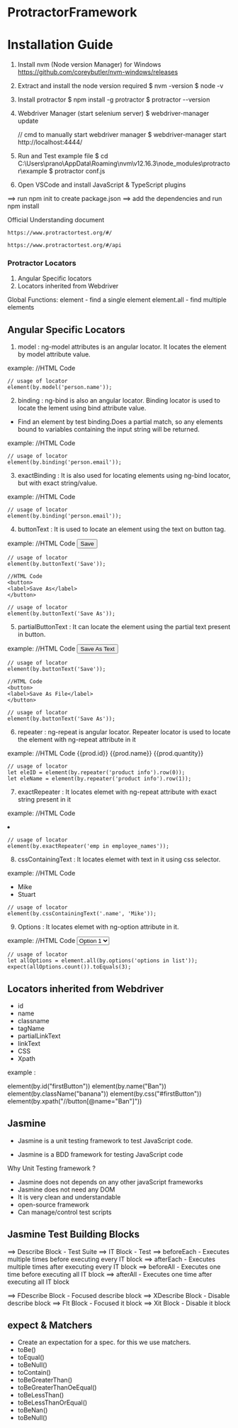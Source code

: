 # ProtractorFramework

# Installation Guide

1. Install nvm (Node version Manager) for Windows
	https://github.com/coreybutler/nvm-windows/releases

2. Extract and install the node version required
	$ nvm -version
	$ node -v

3. Install protractor
	$ npm install -g protractor
	$ protractor --version

4. Webdriver Manager (start selenium server)
	$ webdriver-manager update

	// cmd to manually start webdriver manager
	$ webdriver-manager start
	http://localhost:4444/

5. Run and Test example file
	$ cd C:\Users\prano\AppData\Roaming\nvm\v12.16.3\node_modules\protractor\example
	$ protractor conf.js

6. Open VSCode and install JavaScript & TypeScript plugins



==> run npm init to create package.json
==> add the dependencies and run npm install






Official Understanding document

 	https://www.protractortest.org/#/

	https://www.protractortest.org/#/api
	

### Protractor Locators

1. Angular Specific locators
2. Locators inherited from Webdriver

Global Functions:
element 	- find a single element
element.all 	- find multiple elements



## Angular Specific Locators

1. model : 
ng-model attributes is an angular locator.
It locates the element by model attribute value.

example:
	//HTML Code
	<span ng-modal="person.name"></span>

	// usage of locator
	element(by.model('person.name'));

2. binding :
ng-bind is also an angular locator. 
Binding locator is used to locate the lement using bind attribute value.

- Find an element by test binding.Does a partial match, 
so any elements bound to variables containing the input string will be returned.

example:
	//HTML Code
	<span ng-bind="person.email.id"></span>

	// usage of locator
	element(by.binding('person.email'));

3. exactBinding :
It is also used for locating elements using ng-bind locator, but with exact string/value.

example:
	//HTML Code
	<span ng-bind="person.email.id"></span>
	<span ng-bind="person.email"></span>

	// usage of locator
	element(by.binding('person.email'));

4. buttonText :
It is used to locate an element using the text on button tag.

example:
	//HTML Code
	<button>Save</button>

	// usage of locator
	element(by.buttonText('Save'));

	//HTML Code
	<button>
	<label>Save As</label>
	</button>

	// usage of locator
	element(by.buttonText('Save As'));

5. partialButtonText :
It can locate the element using the partial text present in button.

example:
	//HTML Code
	<button>Save As Text</button>

	// usage of locator
	element(by.buttonText('Save'));

	//HTML Code
	<button>
	<label>Save As File</label>
	</button>

	// usage of locator
	element(by.buttonText('Save As'));

6. repeater :
ng-repeat is angular locator.
Repeater locator is used to locate the element with ng-repeat attribute in it

example:
	//HTML Code
	<tr ng-repeat="product info">
	<td>{{prod.id}}</td>
	<td>{{prod.name}}</td>
	<td>{{prod.quantity}}</td>
	</tr>

	// usage of locator
	let eleID = element(by.repeater('product info').row(0));
	let eleName = element(by.repeater('product info').row(1));

7. exactRepeater :
It locates elemet with ng-repeat attribute with exact string present in it

example:
	//HTML Code
	<li ng-repeat="emp in employee_names"></li>

	// usage of locator
	element(by.exactRepeater('emp in employee_names'));

8. cssContainingText :
It locates elemet with text in it using css selector.

example:
	//HTML Code
	<ul>
	<li class="name">Mike</li>
	<li class="name">Stuart</li>
	</ul>

	// usage of locator
	element(by.cssContainingText('.name', 'Mike'));

9. Options :
It locates elemet with ng-option attribute in it.

example:
	//HTML Code
	<select ng-options="options in list">
	    <option value="0">Option 1</option>
	    <option value="1">Option 2</option>
	    <option value="2">Option 3</option>
	</select>

	// usage of locator
	let allOptions = element.all(by.options('options in list'));
	expect(allOptions.count()).toEquals(3);


## Locators inherited from Webdriver

- id 
- name
- classname
- tagName
- partialLinkText
- linkText
- CSS
- Xpath

example :

element(by.id("firstButton"))
element(by.name("Ban"))
element(by.className("banana"))
element(by.css("#firstButton"))
element(by.xpath("//button[@name="Ban"]"))


## Jasmine

- Jasmine is a unit testing framework to test JavaScript code.

- Jasmine is a BDD framework for testing JavaScript code

Why Unit Testing framework ?
- Jasmine does not depends on any other javaScript frameworks
- Jasmine does not need any DOM
- It is very clean and understandable
- open-source framework
- Can manage/control test scripts 

## Jasmine Test Building Blocks

==> Describe Block 	- Test Suite
==> IT Block 		- Test
==> beforeEach		- Executes multiple times before executing every IT block 
==> afterEach		- Executes multiple times after executing every IT block
==> beforeAll		- Executes one time before executing all IT block
==> afterAll		- Executes one time after executing all IT block

==> FDescribe Block 	- Focused describe block
==> XDescribe Block 	- Disable describe block
==> Flt Block 			- Focused it block
==> Xit Block 			- Disable it block


## expect & Matchers

- Create an expectation for a spec. for this we use matchers.
- toBe()
- toEqual()
- toBeNull()
- toContain()
- toBeGreaterThan()
- toBeGreaterThanOeEqual()
- toBeLessThan()
- toBeLessThanOrEqual()
- toBeNan()
- toBeNull()





























